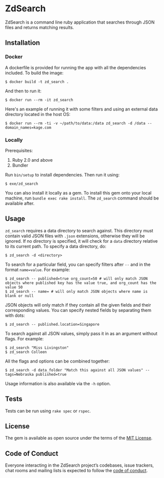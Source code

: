 # ZdSearch

ZdSearch is a command line ruby application that searches through JSON files and returns matching
results.

## Installation

### Docker

A dockerfile is provided for running the app with all the dependencies included. To build the image:

    $ docker build -t zd_search .

And then to run it:

    $ docker run --rm -it zd_search

Here's an example of running it with some filters and using an external data directory located in the host OS:

    $ docker run --rm -ti -v ~/path/to/data:/data zd_search -d /data -- domain_names=kage.com

### Locally

Prerequisites:

1. Ruby 2.0 and above
2. Bundler

Run `bin/setup` to install dependencies. Then run it using:

    $ exe/zd_search

You can also install it locally as a gem. To install this gem onto your local machine, run `bundle exec rake install`.
The `zd_search` command should be available after.

## Usage

`zd_search` requires a data directory to search against. This directory must contain valid JSON files with `.json` extensions,
otherwise they will be ignored. If no directory is specified, it will check for a `data` directory relative to its current path.
To specify a data directory, do:

    $ zd_search -d <directory>

To search for a particular field, you can specify filters after `--` and in the format
`name=value`. For example:

    $ zd_search -- published=true org_count=50 # will only match JSON objects where published key has the value true, and org_count has the value 50
    $ zd_search -- name= # will only match JSON objects where name is blank or null

JSON objects will only match if they contain all the given fields and their corresponding values.
You can specify nested fields by separating
them with dots:

    $ zd_search -- published.location=Singapore

To search against all JSON values, simply pass it in as an argument without flags. For example:

    $ zd_search "Miss Livingston"
    $ zd_search Colleen

All the flags and options can be combined together:

    $ zd_search -d data_folder "Match this against all JSON values" -- tags=Nebraska published=true

Usage information is also available via the `-h` option.

## Tests

Tests can be run using `rake spec` or `rspec`.

## License

The gem is available as open source under the terms of the [MIT License](http://opensource.org/licenses/MIT).

## Code of Conduct

Everyone interacting in the ZdSearch project’s codebases, issue trackers, chat rooms and mailing lists is expected to follow the [code of conduct](https://github.com/weynsee/zd_search/blob/master/CODE_OF_CONDUCT.md).
